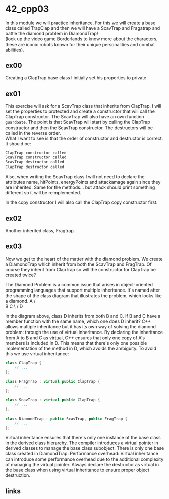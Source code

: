 # 42_cpp03

In this module we will practice inheritance.  For this we will create a base class called TrapClap and then we will have a ScavTrap and Fragatrap and battle the diamond problem in DiamondTrap!   
(look up the video game Borderlands to know more about the characters, these are iconic robots known for their unique personalities and combat abilities).



## ex00
Creating a ClapTrap base class I initially set his properties to private 

## ex01
This exercise will ask for a ScavTrap class that inherits from ClapTrap.  I will set the properties to protected and create a constructor that will call the ClapTrap constructor.  The ScavTrap will also have an own function `guardGate`. The point is that ScavTrap will start by calling the ClapTrap constructor and then the ScavTrap constructor.  The destructors will be called in the reverse order.  
What I want to see is that the order of constructor and destructor is correct.  
It should be:
```cpp
ClapTrap constructor called
ScavTrap constructor called
ScavTrap destructor called
ClapTrap destructor called
```
Also, when writing the ScavTrap class I will not need to declare the attributes name, hitPoints, energyPoints and attackamage again since they are inherited. Same for the methods... but attack should print something different so it will be reimplemented.

In the copy constructor I will also call the ClapTrap copy constructor first.


## ex02
Another inherited class, Fragtrap.

## ex03
Now we get to the heart of the matter with the diamond problem.
We create a DiamondTrap which inherit from both the ScavTrap and FragTrap. Of course they inherit from ClapTrap so will the constructor for ClapTrap be created twice?  

The Diamond Problem is a common issue that arises in object-oriented 
programming languages that support multiple inheritance. 
It's named after the shape of the class diagram that illustrates 
the problem, which looks like a diamond.
  	A
   / \
  B   C
   \ /
    D

In the diagram above, class D inherits from both B and C.
If B and C have a member function with the same name,
which one does D inherit?
C++ allows multiple inheritance but it has its own way of solving the 
diamond problem: through the use of virtual inheritance. 
By declaring the inheritance from A to B and C as virtual, 
C++ ensures that only one copy of A's members is included in D. 
This means that there's only one possible implementation of the method in D, 
which avoids the ambiguity.
To avoid this we use virtual inheritance:
```cpp
class ClapTrap {
    // ...
};

class FragTrap : virtual public ClapTrap {
    // ...
};

class ScavTrap : virtual public ClapTrap {
    // ...
};

class DiamondTrap : public ScavTrap, public FragTrap {
    // ...
};
```
Virtual inheritance ensures that there's only one instance of the base class in the derived class hierarchy. The compiler introduces a virtual pointer in derived classes to manage the base class subobject. There is only one base class created in DiamondTrap.
Performance overhead: Virtual inheritance can introduce some performance overhead due to the additional complexity of managing the virtual pointer.
Always declare the destructor as virtual in the base class when using virtual inheritance to ensure proper object destruction.

## links
